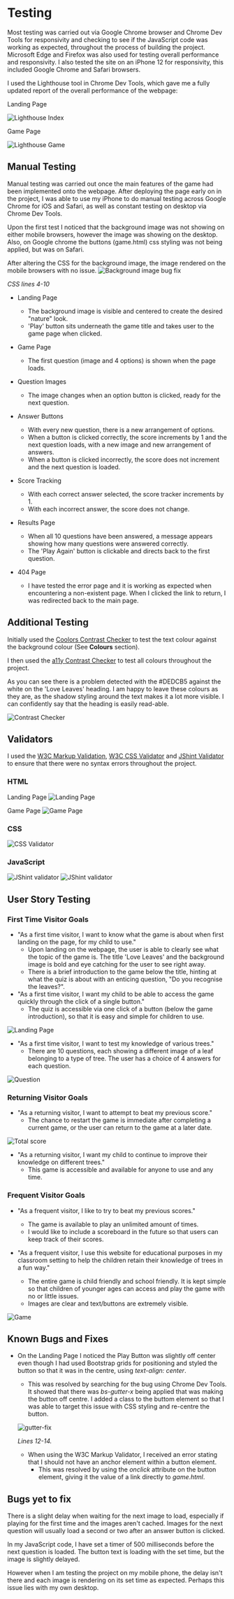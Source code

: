 # Testing

Most testing was carried out via Google Chrome browser and Chrome Dev Tools for responsivity and checking to see if the JavaScript code was working as expected, throughout the process of building the project. Microsoft Edge and Firefox was also used for testing overall performance and responsivity. I also tested the site on an iPhone 12 for responsivity, this included Google Chrome and Safari browsers.

I used the Lighthouse tool in Chrome Dev Tools, which gave me a fully updated report of the overall performance of the webpage:

Landing Page

![Lighthouse Index](/documentation/images/testing/lighthouse-index.png)

Game Page

![Lighthouse Game](/documentation/images/testing/lighthouse-game.png)


## Manual Testing

Manual testing was carried out once the main features of the game had been implemented onto the webpage. After deploying the page early on in the project, I was able to use my iPhone to do manual testing across Google Chrome for iOS and Safari, as well as constant testing on desktop via Chrome Dev Tools.

Upon the first test I noticed that the background image was not showing on either mobile browsers, however the image was showing on the desktop.
Also, on Google chrome the buttons (game.html) css styling was not being applied, but was on Safari.

After altering the CSS for the background image, the image rendered on the mobile browsers with no issue.
![Background image bug fix](/documentation/images/testing/bground-image-bugfix.png)

*CSS lines 4-10*

- Landing Page
    - The background image is visible and centered to create the desired "nature" look.
    - 'Play' button sits underneath the game title and takes user to the game page when clicked.

- Game Page
    - The first question (image and 4 options) is shown when the page loads.

- Question Images
    - The image changes when an option button is clicked, ready for the next question.

- Answer Buttons
    - With every new question, there is a new arrangement of options.
    - When a button is clicked correctly, the score increments by 1 and the next question loads, with a new image and new arrangement of answers.
    - When a button is clicked incorrectly, the score does not increment and the next question is loaded.

- Score Tracking
    - With each correct answer selected, the score tracker increments by 1.
    - With each incorrect answer, the score does not change.

- Results Page
    - When all 10 questions have been answered, a message appears showing how many questions were answered correctly.
    - The 'Play Again' button is clickable and directs back to the first question.

- 404 Page
    - I have tested the error page and it is working as expected when encountering a non-existent page. When I clicked the link to return, I was redirected back to the main page.


## Additional Testing
Initially used the [Coolors Contrast Checker](https://coolors.co/contrast-checker/112a46-acc8e5) to test the text colour against the background colour (See **Colours** section).

I then used the [a11y Contrast Checker](https://color.a11y.com/Contrast/) to test all colours throughout the project.

As you can see there is a problem detected with the #DEDCB5 against the white on the 'Love Leaves' heading. I am happy to leave these colours as they are, as the shadow styling around the text makes it a lot more visible. I can confidently say that the heading is easily read-able.

![Contrast Checker](/documentation/images/testing/contrast-check.png)

## Validators

I used the [W3C Markup Validation](https://validator.w3.org/), [W3C CSS Validator](https://jigsaw.w3.org/css-validator/) and [JShint Validator](https://jshint.com/) to ensure that there were no syntax errors throughout the project.

### HTML

Landing Page
![Landing Page](/documentation/images/testing/html-valid.png)

Game Page
![Game Page](/documentation/images/testing/html-valid2.png)

### CSS
![CSS Validator](/documentation/images/testing/css-valid.png)

### JavaScript

![JShint validator](/documentation/images/testing/js-valid1.png)
![JShint validator](/documentation/images/testing/js-valid2.png)

## User Story Testing
### First Time Visitor Goals
- "As a first time visitor, I want to know what the game is about when first landing on the page, for my child to use."
    - Upon landing on the webpage, the user is able to clearly see what the topic of the game is. The title 'Love Leaves' and the background image is bold and eye catching for the user to see right away.
    - There is a brief introduction to the game below the title, hinting at what the quiz is about with an enticing question, "Do you recognise the leaves?".
- "As a first time visitor, I want my child to be able to access the game quickly through the click of a single button."
    - The quiz is accessible via one click of a button (below the game introduction), so that it is easy and simple for children to use.

![Landing Page](/documentation/images/testing/userstory1.png)

- "As a first time visitor, I want to test my knowledge of various trees."
    - There are 10 questions, each showing a different image of a leaf belonging to a type of tree. The user has a choice of 4 answers for each question.

![Question](/documentation/images/testing/userstory2.png)

### Returning Visitor Goals
- "As a returning visitor, I want to attempt to beat my previous score."
    - The chance to restart the game is immediate after completing a current game, or the user can return to the game at a later date.

![Total score](/documentation/images/features/total-score.png)

- "As a returning visitor, I want my child to continue to improve their knowledge on different trees."
    - This game is accessible and available for anyone to use and any time.

### Frequent Visitor Goals
- "As a frequent visitor, I like to try to beat my previous scores."
    - The game is available to play an unlimited amount of times.
    - I would like to include a scoreboard in the future so that users can keep track of their scores.

- "As a frequent visitor, I use this website for educational purposes in my classroom setting to help the children retain their knowledge of trees in a fun way."
    - The entire game is child friendly and school friendly. It is kept simple so that children of younger ages can access and play the game with no or little issues.
    - Images are clear and text/buttons are extremely visible.

![Game](/documentation/images/testing/userstory3.png)

## Known Bugs and Fixes
- On the Landing Page I noticed the Play Button was slightly off center even though I had used Bootstrap grids for positioning and styled the button so that it was in the centre, using *text-align: center*.
    - This was resolved by searching for the bug using Chrome Dev Tools. It showed that there was *bs-gutter-x* being applied that was making the button off centre. I added a class to the buttom element so that I was able to target this issue with CSS styling and re-centre the button.

    ![gutter-fix](/documentation/images/testing/gutter-fix.png)

    *Lines 12-14.*

    - When using the W3C Markup Validator, I received an error stating that I should not have an anchor element within a button element.
        - This was resolved by using the *onclick* attribute on the button element, giving it the value of a link directly to *game.html*.

## Bugs yet to fix
There is a slight delay when waiting for the next image to load, especially if playing for the first time and the images aren't cached. Images for the next question will usually load a second or two after an answer button is clicked.

In my JavaScript code, I have set a timer of 500 milliseconds before the next question is loaded. The button text is loading with the set time, but the image is slightly delayed.

However when I am testing the project on my mobile phone, the delay isn't there and each image is rendering on its set time as expected. Perhaps this issue lies with my own desktop.